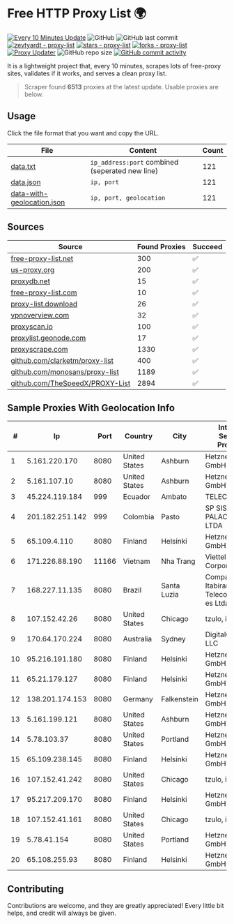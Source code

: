 
# Free HTTP Proxy List 🌍

[![Every 10 Minutes Update](https://github.com/mertguvencli/http-proxy-list/actions/workflows/main.yml/badge.svg?branch=main)](https://github.com/mertguvencli/http-proxy-list/actions/workflows/main.yml)
![GitHub](https://img.shields.io/github/license/mertguvencli/http-proxy-list)
![GitHub last commit](https://img.shields.io/github/last-commit/mertguvencli/http-proxy-list)
[![zevtyardt - proxy-list](https://img.shields.io/static/v1?label=zevtyardt&message=proxy-list&color=blue&logo=github)](https://github.com/zevtyardt/proxy-list "Go to GitHub repo")
[![stars - proxy-list](https://img.shields.io/github/stars/zevtyardt/proxy-list?style=social)](https://github.com/zevtyardt/proxy-list)
[![forks - proxy-list](https://img.shields.io/github/forks/zevtyardt/proxy-list?style=social)](https://github.com/zevtyardt/proxy-list)
[![Proxy Updater](https://github.com/zevtyardt/proxy-list/workflows/Proxy%20Updater/badge.svg)](https://github.com/zevtyardt/proxy-list/actions?query=workflow:"Proxy+Updater")
![GitHub repo size](https://img.shields.io/github/repo-size/zevtyardt/proxy-list)
[![GitHub commit activity](https://img.shields.io/github/commit-activity/m/zevtyardt/proxy-list?logo=commits)](https://github.com/zevtyardt/proxy-list/commits/main)

It is a lightweight project that, every 10 minutes, scrapes lots of free-proxy sites, validates if it works, and serves a clean proxy list.

> Scraper found **6513** proxies at the latest update. Usable proxies are below.

## Usage

Click the file format that you want and copy the URL.

|File|Content|Count|
|----|-------|-----|
|[data.txt](https://raw.githubusercontent.com/mertguvencli/http-proxy-list/main/proxy-list/data.txt)|`ip_address:port` combined (seperated new line)|121|
|[data.json](https://raw.githubusercontent.com/mertguvencli/http-proxy-list/main/proxy-list/data.json)|`ip, port`|121|
|[data-with-geolocation.json](https://raw.githubusercontent.com/mertguvencli/http-proxy-list/main/proxy-list/data-with-geolocation.json)|`ip, port, geolocation`|121|

## Sources

|Source|Found Proxies|Succeed|
|------|-------------|-------|
|[free-proxy-list.net](https://free-proxy-list.net)|300|✅|
|[us-proxy.org](https://www.us-proxy.org)|200|✅|
|[proxydb.net](http://proxydb.net)|15|✅|
|[free-proxy-list.com](https://free-proxy-list.com/?page=&port=&type%5B%5D=http&type%5B%5D=https&up_time=0&search=Search)|10|✅|
|[proxy-list.download](https://www.proxy-list.download/HTTP)|26|✅|
|[vpnoverview.com](https://vpnoverview.com/privacy/anonymous-browsing/free-proxy-servers)|32|✅|
|[proxyscan.io](https://www.proxyscan.io)|100|✅|
|[proxylist.geonode.com](https://proxylist.geonode.com/api/proxy-list?limit=300&page=1&sort_by=lastChecked&sort_type=desc&protocols=http,https)|17|✅|
|[proxyscrape.com](https://api.proxyscrape.com/v2/?request=displayproxies&protocol=http&timeout=10000&country=all&ssl=all&anonymity=all)|1330|✅|
|[github.com/clarketm/proxy-list](https://raw.githubusercontent.com/clarketm/proxy-list/master/proxy-list-raw.txt)|400|✅|
|[github.com/monosans/proxy-list](https://raw.githubusercontent.com/monosans/proxy-list/main/proxies/http.txt)|1189|✅|
|[github.com/TheSpeedX/PROXY-List](https://raw.githubusercontent.com/TheSpeedX/PROXY-List/master/http.txt)|2894|✅|


## Sample Proxies With Geolocation Info

|#|Ip|Port|Country|City|Internet Service Provider|
|-|--|----|-------|----|-------------------------|
|1|5.161.220.170|8080|United States|Ashburn|Hetzner Online GmbH|
|2|5.161.107.10|8080|United States|Ashburn|Hetzner Online GmbH|
|3|45.224.119.184|999|Ecuador|Ambato|TELECOM|
|4|201.182.251.142|999|Colombia|Pasto|SP SISTEMAS PALACIOS LTDA|
|5|65.109.4.110|8080|Finland|Helsinki|Hetzner Online GmbH|
|6|171.226.88.190|11166|Vietnam|Nha Trang|Viettel Corporation|
|7|168.227.11.135|8080|Brazil|Santa Luzia|Companhia Itabirana Telecomunica??es Ltda|
|8|107.152.42.26|8080|United States|Chicago|tzulo, inc.|
|9|170.64.170.224|8080|Australia|Sydney|DigitalOcean, LLC|
|10|95.216.191.180|8080|Finland|Helsinki|Hetzner Online GmbH|
|11|65.21.179.127|8080|Finland|Helsinki|Hetzner Online GmbH|
|12|138.201.174.153|8080|Germany|Falkenstein|Hetzner Online GmbH|
|13|5.161.199.121|8080|United States|Ashburn|Hetzner Online GmbH|
|14|5.78.103.37|8080|United States|Portland|Hetzner Online GmbH|
|15|65.109.238.145|8080|Finland|Helsinki|Hetzner Online GmbH|
|16|107.152.41.242|8080|United States|Chicago|tzulo, inc.|
|17|95.217.209.170|8080|Finland|Helsinki|Hetzner Online GmbH|
|18|107.152.41.161|8080|United States|Chicago|tzulo, inc.|
|19|5.78.41.154|8080|United States|Portland|Hetzner Online GmbH|
|20|65.108.255.93|8080|Finland|Helsinki|Hetzner Online GmbH|



## Contributing

Contributions are welcome, and they are greatly appreciated! Every
little bit helps, and credit will always be given.

